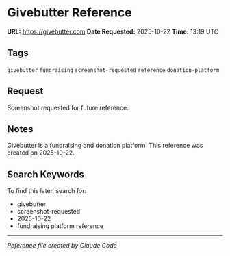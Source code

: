 # Givebutter Reference

**URL:** https://givebutter.com
**Date Requested:** 2025-10-22
**Time:** 13:19 UTC

## Tags
`givebutter` `fundraising` `screenshot-requested` `reference` `donation-platform`

## Request
Screenshot requested for future reference.

## Notes
Givebutter is a fundraising and donation platform. This reference was created on 2025-10-22.

## Search Keywords
To find this later, search for:
- givebutter
- screenshot-requested
- 2025-10-22
- fundraising platform reference

---
*Reference file created by Claude Code*
